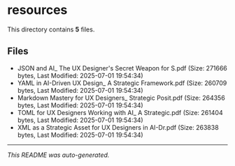 # resources

This directory contains **5** files.

## Files

- JSON and AI_ The UX Designer's Secret Weapon for S.pdf (Size: 271666 bytes, Last Modified: 2025-07-01 19:54:34)
- YAML in AI-Driven UX Design_ A Strategic Framework.pdf (Size: 260709 bytes, Last Modified: 2025-07-01 19:54:34)
- Markdown Mastery for UX Designers_ Strategic Posit.pdf (Size: 264356 bytes, Last Modified: 2025-07-01 19:54:34)
- TOML for UX Designers Working with AI_ A Strategic.pdf (Size: 261404 bytes, Last Modified: 2025-07-01 19:54:34)
- XML as a Strategic Asset for UX Designers in AI-Dr.pdf (Size: 263838 bytes, Last Modified: 2025-07-01 19:54:34)

---
*This README was auto-generated.*
